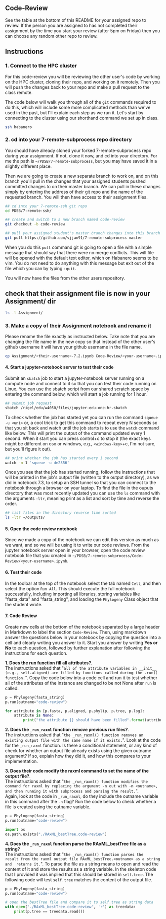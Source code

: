 ## Code-Review

See the table at the bottom of this README for your assigned repo to review. 
If the person you are assigned to has not completed their assignment by the 
time you start your review (after 5pm on Friday) then you can choose any 
random other repo to review. 


## Instructions


### 1. Connect to the HPC cluster
For this code-review you will be reviewing the other user's code by working 
on the HPC cluster, cloning their repo, and working on it remotely. Then 
you will push the changes back to your repo and make a pull request to the 
class remote. 

The code below will walk you through all of the `git` commands required to do this, which will include some more complicated methods than we've used in the past, but I'll explain each step as we run it. Let's start by 
connecting to the cluster using our shorthand command we set up in class. 

```bash
ssh habanero
```

### 2. cd into your 7-remote-subprocess repo directory
You should have already cloned your forked 7-remote-subprocess repo during 
your assignment. If not, clone it now, and cd into your directory. For me the path is `~/PDSB/7-remote-subprocess`, but you may have saved it in a slightly different place. 

Then we are going to create a new separate branch to work on, and on this 
branch you'll pull in the changes that your assigned students pushed committed
changes to on their master branch. We can pull in these changes simply by 
entering the address of their git repo and the name of the requested branch. 
You will then have access to their assignment files.


```bash
## cd into your 7-remote-ssh git repo
cd PDSB/7-remote-ssh/

## create and switch to a new branch named code-review
git checkout -b code-review

## pull your assigned student's master branch changes into this branch
git pull https://github.com/vjjan91/7-remote-subprocess master
```

When you do this `pull` command git is going to open a file with a simple
message that should say that there were no merge conflicts. This will file 
will be opened with the default text editor, which on Habanero seems to be 
vim. You do not need to do anything with this message but exit out of the file
which you can by typing `:quit`. 

You will now have the files from the other users repository. 

## check that their assignment file is now in your Assignment/ dir
```bash
ls -l Assignment/
```


### 3. Make a copy of their Assignment notebook and rename it
Please rename the file exactly as instructed below. Take note that you are 
changing the file name in the new copy so that instead of the other user's 
github username it will have your github username in the file name. 

```bash
cp Assignment/<their-username>-7.2.ipynb Code-Review/<your-username>.ipynb
```


#### 4. Start a jupyter-notebook server to test their code 
Submit an `sbatch` job to start a jupyter-notebook server running on a compute
node and connect to it so that you can test their code running on Linux. You 
can use the sbatch script from our shared scratch space by entering the 
command below, which will start a job running for 1 hour.  

```bash
## submit job request
sbatch /rigel/edu/w4050/files/jupyter-edu-one-hr.sbatch
```

To check whether the job has started yet you can run the command 
`squeue -u <uni>` or, a cool trick to get this command to repeat every N 
seconds so that you sit back and watch until the job starts is to use the 
`watch` command like below. This will print the output of the command updated
every 1 second. When it start you can press control+c to stop it 
(the exact keys might be different on osx or windows, e.g., 
`<windows-key>`+c, I'm not sure, but you'll figure it out). 

```bash
## print whether the job has started every 1 second
watch -n 1 'squeue -u de2356'
```

Once you see that the job has started running, follow the instructions that
will be printed in the job's output file (written to the output directory), 
as we did in notebook 7.3, to setup an SSH tunnel so that you can connect to 
the notebook through a browser on your laptop. To find the file in the ouputs
directory that was most recently updated you can use the `ls` command with the
arguments `-ltr`, meaning print as a list and sort by time and reverse the order. 

```bash
## list files in the directory reverse time sorted
ls -ltr ~/outputs/
```


#### 5. Open the code review notebook
Since we made a copy of the notebook we can edit this version as much as we
want, and so we will be using it to write our code reviews. From the jupyter
notebook server open in your browser, open the code review notebook file 
that you created in
`~/PDSB/7-remote-subprocess/Code-Review/<your-username>.ipynb`. 


#### 6. Test their code
In the toolbar at the top of the notebook select the tab named `Cell`, and 
then select the option `Run All`. This should execute the full notebook 
successfully, including importing all libraries, storing variables like 
"fasta_data" and "fasta_string", and loading the `Phylogeny` Class object 
that the student wrote. 


#### 7. Code Review
Create new cells at the bottom of the notebook separated by a large header in 
Markdown to label the section `Code-Review`. Then, using markdown answer the 
questions below in your notebook by copying the question into a cell and 
clearly writing you answer to it. Start you answer by writing **Yes or No** to each question, followed by further explanation after following the instructions for each question.


**1. Does the run function fill all attributes?**.   
The instructions asked that "`all of the attribute variables in __init__ (e.g., self.aligned) are filled by functions called during the .run() function.`". Copy the code below into a code cell and run it to test whether all of the attributes of the instance 
are changed to be not None after `run` is called. 

```python
p = Phylogeny(fasta_string)
p.run(outname="code-review")

for attribute in [p.fasta, p.aligned, p.phylip, p.tree, p.log]:
    attribute is None:
    	print("the attribute {} should have been filled".format(attribute))
```


**2. Does the `_run_raxml` function remove previous run files?**.  
The instructions asked that "`the _run_raxml() function removes an existing output file with the same name if it exists.`". Look at the code for the `_run_raxml`
function. Is there a conditional statement, or any kind of check for whether 
an output file already exists using the given outname argument? If so, explain
how they did it, and how this compares to your implementation.



**3. Does their code modify the raxml command to set the name of the output 
file?**.  
The instructions asked that "`the _run_raxml() function modifies the command for raxml by replacing the argument -n out with -n <outname>, and then running it with subprocess and parsing the result.`".  
Again, look at the code in `_run_raxml`, do they include the outname
variable in this command after the `-n` flag? Run the code below to check 
whether a file is created using the outname variable. 

```python
p = Phylogeny(fasta_string)
p.run(outname="code-review")

import os
os.path.exists("./RAxML_bestTree.code-review")
```

**4. Does the `_run_raxml` function parse the RAxML_bestTree file as a
string?**  
The instructions asked that "`the _run_raxml() function parses the 
result from the raxml output file RAxML_bestTree.<outname> as a string and 
returns it.`". To parse the file as a string means to open and read the 
content of it and store the results as a string variable. In the skeleton 
code that I provided it was implied that this should be stored in `self.tree`.
The following code will test `self.tree` matches the content of the output
file. 


```python
p = Phylogeny(fasta_string)
p.run(outname="code-review")

# open the bestTree file and compare it to self.tree as string data
with open("./RAxML_bestTree.code-review", 'r') as treedata:
    print(p.tree == treedata.read())
```
